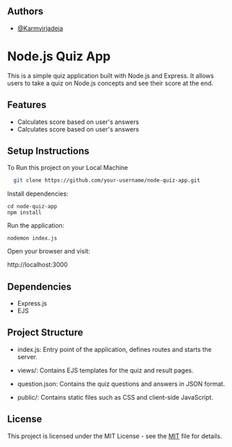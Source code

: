 
## Authors

- [@Karmvirjadeja](https://github.com/Karmvirjadeja)


# Node.js Quiz App

This is a simple quiz application built with Node.js and Express. It allows users to take a quiz on Node.js concepts and see their score at the end.



## Features

- Calculates score based on user's answers
- Calculates score based on user's answers



## Setup Instructions

To Run this project on your Local Machine
```bash
  git clone https://github.com/your-username/node-quiz-app.git

```

Install dependencies:

``` 
cd node-quiz-app
npm install

```

Run the application:
```
nodemon index.js

```

Open your browser and visit:

http://localhost:3000


## Dependencies

- Express.js
- EJS

## Project Structure

- index.js: Entry point of the application, defines routes and starts the server.


- views/: Contains EJS templates for the quiz and result pages.


- question.json: Contains the quiz questions and answers in JSON format.

- public/: Contains static files such as CSS and client-side JavaScript.
## License
This project is licensed under the MIT License - see the
[MIT](https://choosealicense.com/licenses/mit/) file for details.

